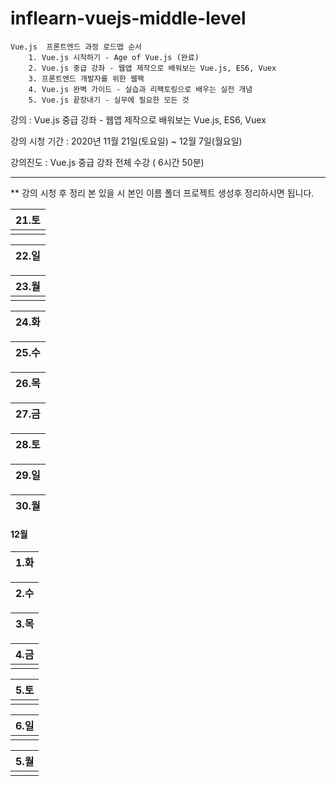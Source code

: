 # inflearn-vuejs-middle-level

```
Vue.js  프론트엔드 과정 로드맵 순서
    1. Vue.js 시작하기 - Age of Vue.js (완료)
    2. Vue.js 중급 강좌 - 웹앱 제작으로 배워보는 Vue.js, ES6, Vuex
    3. 프론트엔드 개발자를 위한 웹팩
    4. Vue.js 완벽 가이드 - 실습과 리팩토링으로 배우는 실전 개념
    5. Vue.js 끝장내기 - 실무에 필요한 모든 것 
```

강의 : Vue.js 중급 강좌 - 웹앱 제작으로 배워보는 Vue.js, ES6, Vuex

강의 시청 기간 : 2020년 11월 21일(토요일) ~ 12월 7일(월요일)

강의진도 :  Vue.js 중급 강좌 전체 수강 ( 6시간 50분)

---

** 강의 시청 후 정리 본 있을 시 본인 이름 폴더 프로젝트 생성후 정리하시면 됩니다.

| 21.토 |
| ---  |  
|      |  

| 22.일 |
| ---   | 

| 23.월 |
| ---  | 
|      | 

| 24.화 |
| ---  | 

| 25.수 |
| ---  | 

| 26.목 |
| ---  | 

| 27.금|
| --- | 

| 28.토|
| --- | 

| 29.일|
| --- | 

| 30.월| 
| --- | 

#### 12월 

| 1.화|
| --- | 

| 2.수|
| --- | 

| 3.목|
| --- | 

| 4.금|
| --- | 
|     | 

| 5.토|
| --- | 
|     | 

| 6.일|
| --- | 
|     | 

| 5.월|
| --- | 
|     | 